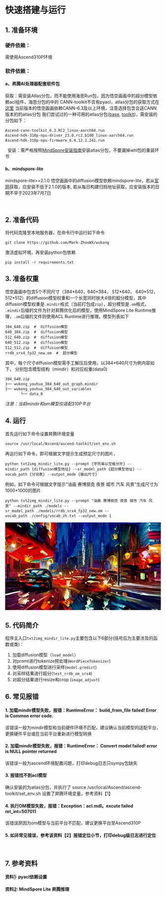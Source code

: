 # 快速搭建与运行

## 1. 准备环境

### 硬件依赖：

需使用Ascend310P环境
 

### 软件依赖：

#### a、昇腾AI处理器配套软件包

获取：需安装Atlas分包，而不能使用海思Run包，因为悟空画画中的超分模型依赖acl组件，海思分包的中的 CANN-toolkit不含有pyacl，atlas分包的获取方式在[这里](https://www.mindspore.cn/install)
当前版本的悟空画画依赖CANN-6.3及以上环境，注意选择包含合适CANN版本的的atlas分包
我们尝试过的一种可用的atlas分包([base]([cmc-szv.clouddragon.huawei.com](https://cmc-szv.clouddragon.huawei.com/cmcversion/index/releaseView?deltaId=8360598672113792&isSelect=Software&url_data=Alpha)), [toolkit]([cmc-szv.clouddragon.huawei.com](https://cmc-szv.clouddragon.huawei.com/cmcversion/index/releaseView?deltaId=8153997453754624&isSelect=Software&url_data=run)))，需安装的分包如下：

```shell
Ascend-cann-toolkit_6.3.RC2_linux-aarch64.run
Ascend-hdk-310p-npu-driver_23.0.rc2.b100_linux-aarch64.run
Ascend-hdk-310p-npu-firmware_6.4.12.1.241.run
```

 
安装：需严格按照[MindSpore安装指南](https://www.mindspore.cn/install)安装atlas分包，不要漏掉whl包的重装环节

#### b、mindspore-lite

mindspore-lite>=2.1.0
悟空画画中的diffusion模型依赖mindspore-lite，若从[官网](https://www.mindspore.cn/lite/docs/zh-CN/r2.0/use/downloads.html)获取，应安装不低于2.1.0的版本, 若从每日构建归档地址获取，应安装版本的日期不早于2023年7月7日 

 

## 2. 准备代码

将代码克隆至本地服务器，在命令行中运行如下命令

```shell
git clone https://github.com/Mark-ZhouWX/wukong
```

激活虚拟环境，再安装python包依赖

```
pip install -r requirements.txt
```

## 3. 准备权重

悟空画画中包含5个不同尺寸（384\*640，640\*384， 512\*640， 640\*512， 512\*512）的diffusion模型权重和一个长宽同时放大4倍的超分模型，其中diffusion模型权重是```.mindir```格式（当前打包成```zip```），超分模型是```.om```格式， ```.mindir```后缀的文件为针对昇腾优化后的模型，使用MindSpore Lite Runtime推理，`.om`后缀的文件则使用ACL Runtime进行推理。模型列表如下

```shell
384_640.zip  #  diffusion模型
640_384.zip  #  diffusion模型
512_640.zip  #  diffusion模型
640_512.zip  #  diffusion模型
512_512.zip  #  diffusion模型
rrdb_srx4_fp32_new.om  #  超分模型
```

其中，每个尺寸diffusion模型需手工解压后使用，以384\*640尺寸为例内容如下， 分别包含模型结构（mindir）和对应权重(data0)

```shell
384_640.zip
├── wukong_youhua_384_640_out_graph.mindir
├── wukong_youhua_384_640_out_variables
       └── data_0
```

*注意：当前mindir和om模型仅适配310P平台*
 

## 4. 运行

首先运行如下命令设置昇腾环境变量

```shell
source /usr/local/Ascend/ascend-toolkit/set_env.sh
```

再运行如下命令，即可根据文字提示生成预定尺寸的图片，

```shell
python txt2img_mindir_lite.py --prompt {字符串以空格分开} --mindir_path {diffusion模型地址} --sr_model_path {超分模型地址} --vocab_path {分词表} --output_mode {输出尺寸}
```

例如，如下命令可根据文字提示"油画 赛博朋克 夜景 城市 汽车 风景"生成尺寸为1000*1000的图片

```shell
python txt2img_mindir_lite.py --prompt "油画 赛博朋克 夜景 城市 汽车 风景" --mindir_path ./models --sr_model_path ./models/rrdb_srx4_fp32_new.om --vocab_path ./config/vocab_zh.txt --output_mode 1
```

![](resources\pics\1280_720_sr.png)

## 5. 代码简介

程序主入口`txt2img_mindir_lite.py`主要包含以下6部分(括号后为主要涉及的函数或类)：

1. 加载diffusion模型（`load_model`）
2. 对promt进行tokenize预处理(`WordPieceTokenizer`)
3. 使用diffusion模型进行采样(`model.predict`)
4. 对采样结果进行超分(`test_rrdb_om_srx4`)
5. 对超分结果进行resize和crop (`image_adjust`)

## 6. 常见报错

#### 1. 加载mindir模型失败，报错：RuntimeError： build_from_file failed! Error is Common error code.

该错误一般为mindir模型和当前硬件环境不匹配，建议确认当前模型的适配平台，更换硬件平台或在当前平台重新进行模型转换
 

#### 2. 加载mindir模型失败，报错：RuntimeError： Convert model failed! error is NULL pointer returned

该错误一般为ascend环境配置问题，打印debug日志只sympy包缺失

#### 3. 报错找不到acl模型

确认安装的为atlas分包，并执行了 source /usr/local/Ascend/ascend-toolkit/set_env.sh 设置了昇腾环境变量，参考资料【1】

#### 4. 执行OM模型失败，报错：Exception：acl.mdl。excute failed ret_int=507011

该错误原因为om模型与当前平台不匹配，建议更换平台至Ascend310P

#### 5. 如非常见错误，参考该资料【2】报错定位小节，打印debug级日志进行定位

 

## 7. 参考资料

#### 资料[1](https://www.hiascend.com/document/detail/zh/CANNCommunityEdition/70RC1alpha001/infacldevg/aclpythondevg/aclpythondevg_0008.html): pyacl依赖设置

#### 资料[2](https://gitee.com/youshu1/lite_hacks/blob/master/ascend_infer.md): MindSpore Lite 昇腾推理

